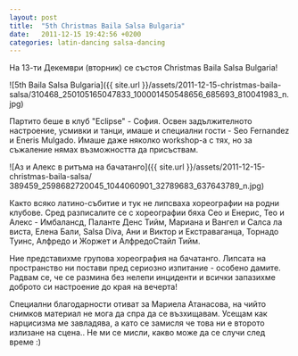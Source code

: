 ```yaml
---
layout: post
title:  "5th Christmas Baila Salsa Bulgaria"
date:   2011-12-15 19:42:56 +0200
categories: latin-dancing salsa-dancing
---
```


На 13-ти Декември (вторник) се състоя Christmas Baila Salsa Bulgaria!

![5th Baila Salsa Bulgaria]({{ site.url }}/assets/2011-12-15-christmas-baila-salsa/310468_250105165047833_100001450548656_685693_810041983_n.jpg)

Партито беше в клуб "Eclipse" - София. Освен задължителното настроение, усмивки и танци, имаше и специални гости - Seo Fernandez и Eneris Mulgado. Имаше даже няколко workshop-а с тях, но за съжаление нямах възможността да присъствам.

![Аз и Алекс в ритъма на бачатанго]({{ site.url }}/assets/2011-12-15-christmas-baila-salsa/
389459_2598682720045_1044060901_32789683_637643789_n.jpg)

Както всяко латино-събитие и тук не липсваха хореографии на родни клубове. Сред разписалите се с хореографии бяха Сео и Енерис, Тео и Алекс - Имбалансд, Паланте Денс Тийм, Мариана и Вангел и Салса ла виста, Елена Бали, Salsa Diva, Ани и Виктор и Екстраваганца, Торнадо Туинс, Алфредо и Жоржет и АлфредоСтайл Тийм.

Ние представихме групова хореография на бачатанго. Липсата на пространство ни постави пред сериозно изпитание - особено дамите. Радвам се, че се размина без нелепи инциденти и всички запазихме доброто си настроение до края на вечерта!

Специални благодарности отиват за Мариела Атанасова, на чийто снимков материал не мога да спра да се възхищавам. Усещам как нарцисизма ме завладява, а като се замисля че това ни е второто излизане на сцена.. Не ми се мисли, какво може да се случи след време :)